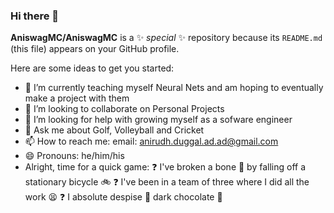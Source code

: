 ### Hi there 👋

**AniswagMC/AniswagMC** is a ✨ _special_ ✨ repository because its `README.md` (this file) appears on your GitHub profile.

Here are some ideas to get you started:

- 🔭 I’m currently teaching myself Neural Nets and am hoping to eventually make a project with them
- 👯 I’m looking to collaborate on Personal Projects
- 🤔 I’m looking for help with growing myself as a sofware engineer
- 💬 Ask me about Golf, Volleyball and Cricket
- 📫 How to reach me: email: anirudh.duggal.ad.ad@gmail.com
- 😄 Pronouns: he/him/his
- Alright, time for a quick game: 
    ❓ I've broken a bone 🦴 by falling off a stationary bicycle 🚲 
    ❓ I've been in a team of three where I did all the work 😫 
    ❓ I absolute despise 🤮 dark chocolate 🍫 

